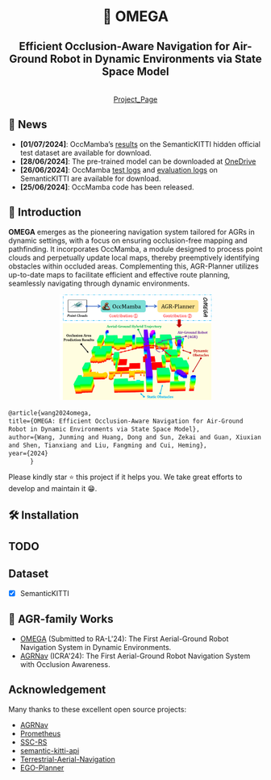 <div align="center">
    <h1>🤖 OMEGA</h1>
    <h2>Efficient Occlusion-Aware Navigation for Air-Ground Robot in Dynamic Environments via State Space Model</h2> <br>
     <a href='https://jmwang0117.github.io/OMEGA/'>Project_Page</a>
</div>

## 📢 News
* **[01/07/2024]**: OccMamba’s [results](https://connecthkuhk-my.sharepoint.com/:t:/g/personal/u3009632_connect_hku_hk/EReNqjk3AehAuvCllef7I6ABEbyl1yu2oPuQ2eYcv5Ad5A?e=RQMFSt) on the SemanticKITTI hidden official test dataset are available for download. 
* **[28/06/2024]**: The pre-trained model can be downloaded at  [OneDrive](https://connecthkuhk-my.sharepoint.com/:u:/g/personal/u3009632_connect_hku_hk/Edm7rZiSH3hBu_vxRJasn1wB7vPTqRWYiDgd9LcZFKbJjQ?e=mlBIfl)
* **[26/06/2024]**: OccMamba [test logs](https://connecthkuhk-my.sharepoint.com/:u:/g/personal/u3009632_connect_hku_hk/ETOLWBP4jrxEvi3ZMwS8HK0Bx2yNa_xWvN-otg6ICMuzdw?e=sREpfK) and [evaluation logs](https://connecthkuhk-my.sharepoint.com/:u:/g/personal/u3009632_connect_hku_hk/EYGHa-8YDBlOs7nypxZEeREBStnS2eSOamYFIHU3s0sh5g?e=K4oJ5W)  on SemanticKITTI are available for download.
* **[25/06/2024]**: OccMamba code has been released.


## 📜 Introduction

**OMEGA** emerges as the pioneering navigation system tailored for AGRs in dynamic settings, with a focus on ensuring occlusion-free mapping and pathfinding. It incorporates OccMamba, a module designed to process point clouds and perpetually update local maps, thereby preemptively identifying obstacles within occluded areas. Complementing this, AGR-Planner utilizes up-to-date maps to facilitate efficient and effective route planning, seamlessly navigating through dynamic environments. 



<p align="center">
  <img src="misc/head.png" width = 60% height = 60%/>
</p>



```
@article{wang2024omega,
title={OMEGA: Efficient Occlusion-Aware Navigation for Air-Ground Robot in Dynamic Environments via State Space Model},
author={Wang, Junming and Huang, Dong and Sun, Zekai and Guan, Xiuxian and Shen, Tianxiang and Liu, Fangming and Cui, Heming},
year={2024}
      } 
```

Please kindly star ⭐️ this project if it helps you. We take great efforts to develop and maintain it 😁.

## 🛠️ Installation

## TODO



## Dataset

- [x] SemanticKITTI



## 🤗 AGR-family Works

* [OMEGA](https://jmwang0117.github.io/OMEGA/) (Submitted to RA-L'24): The First Aerial-Ground Robot Navigation System in Dynamic Environments.
* [AGRNav](https://github.com/jmwang0117/AGRNav) (ICRA'24): The First Aerial-Ground Robot Navigation System with Occlusion Awareness.



## Acknowledgement
Many thanks to these excellent open source projects:
- [AGRNav](https://github.com/jmwang0117/AGRNav)
- [Prometheus](https://github.com/amov-lab/Prometheus)
- [SSC-RS](https://github.com/Jieqianyu/SSC-RS)
- [semantic-kitti-api](https://github.com/PRBonn/semantic-kitti-api)
- [Terrestrial-Aerial-Navigation](https://github.com/ZJU-FAST-Lab/Terrestrial-Aerial-Navigation)
- [EGO-Planner](https://github.com/ZJU-FAST-Lab/ego-planner-swarm)

